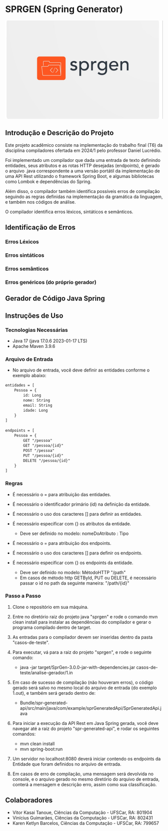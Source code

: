 # SPRGEN (Spring Generator)
![img.png](img.png)
## Introdução e Descrição do Projeto
Este projeto acadêmico consiste na implementação do trabalho final (T6) da disciplina compiladores ofertada em 2024/1 pelo professor Daniel Lucrédio.

Foi implementado um compilador que dada uma entrada de texto definindo entidades, seus atributos e as rotas HTTP desejadas (endpoints), é gerado o arquivo .java correspondente a uma versão portátil da implementação de uma API Rest utilizando o framework Spring Boot, e algumas bibliotecas como Lombok e dependências do Spring.

Além disso, o compilador também identifica possíveis erros de compilação seguindo as regras definidas na implementação da gramática da linguagem, e também nos  códigos de análise. 

O compilador identifica erros léxicos, sintáticos e semânticos.

## Identificação de Erros

### Erros Léxicos

### Erros sintáticos

### Erros semânticos

### Erros genéricos (do próprio gerador)

## Gerador de Código Java Spring


## Instruções de Uso

### Tecnologias Necessárias
- Java 17 (java 17.0.6 2023-01-17 LTS)
- Apache Maven 3.9.6

### Arquivo de Entrada
- No arquivo de entrada, você deve definir as entidades conforme o exemplo abaixo:

```
entidades = [
    Pessoa = {
        id: Long
        nome: String
        email: String
        idade: Long
    }
]

endpoints = [
    Pessoa = {
        GET "/pessoa"
        GET "/pessoa/{id}"
        POST "/pessoa"
        PUT "/pessoa/{id}"
        DELETE "/pessoa/{id}"
    }
]
```
### Regras
- É necessário o = para atribuição das entidades.
- É necessário o identificador primário (id) na definição da entidade.
- É necessário o uso dos caracteres [] para definir as entidades.
- É necessário especificar com {} os atributos da entidade.
  - Deve ser definido no modelo: nomeDoAtributo : Tipo

- É necessário o = para atribuição dos endpoints.
- É necessário o uso dos caracteres [] para definir os endpoints.
- É necessário especificar com {} os endpoints da entidade.
  - Deve ser definido no modelo: MétodoHTTP "/path"
  - Em casos de método http GETById, PUT ou DELETE, é necessário passar o id no path da seguinte maneira: "/path/{id}"

### Passo a Passo
1. Clone o repositório em sua máquina.
2. Entre no diretório raiz do projeto java "sprgen" e rode o comando mvn clean install para instalar as dependências do compilador e gerar o programa compilado dentro de target.
3. As entradas para o compilador devem ser inseridas dentro da pasta "casos-de-teste".
4. Para executar, vá para a raiz do projeto "sprgen", e rode o seguinte comando:
   - java -jar target/SprGen-3.0.0-jar-with-dependencies.jar casos-de-teste/analise-gerador/1.in
5. Em caso de sucesso de compilação (não houveram erros), o código gerado será salvo no mesmo local do arquivo de entrada (do exemplo 1.out), e também será gerado dentro de:
   - Bundle/spr-generated-api/src/main/java/com/example/sprGeneratedApi/SprGeneratedApi.java
6. Para iniciar a execução da API Rest em Java Spring gerada, você deve navegar até a raiz do projeto  "spr-generated-api", e rodar os seguintes comandos:
   - mvn clean install
   - mvn spring-boot:run

7. Um servidor no localhost:8080 deverá iniciar contendo os endpoints da Entidade que foram definidos no arquivo de entrada.
8. Em casos de erro de compilação, uma mensagem será devolvida no console, e o arquivo gerado no mesmo diretório do arquivo de entrada, conterá a mensagem e descrição erro, assim como sua classificação.
## Colaboradores
- Vitor Kasai Tanoue, Ciências da Computação - UFSCar, RA: 801904
- Vinícius Guimarães, Ciências da Computação - UFSCar, RA: 802431
- Karen Ketlyn Barcelos, Ciências da Computação - UFSCar, RA: 799657


